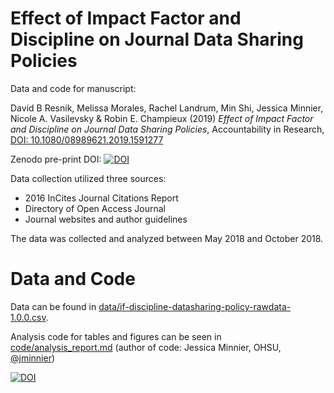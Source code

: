 # Effect of Impact Factor and Discipline on Journal Data Sharing Policies

Data and code for manuscript:

David B Resnik, Melissa Morales, Rachel Landrum, Min Shi, Jessica Minnier, Nicole A. Vasilevsky & Robin E. Champieux (2019) *Effect of Impact Factor and Discipline on Journal Data Sharing Policies*, Accountability in Research, [DOI: 10.1080/08989621.2019.1591277](https://doi.org/10.1080/08989621.2019.1591277)

Zenodo pre-print DOI: [![DOI](https://zenodo.org/badge/DOI/10.5281/zenodo.2592682.svg)](https://doi.org/10.5281/zenodo.2592682)

Data collection utilized three sources:

- 2016 InCites Journal Citations Report
- Directory of Open Access Journal
- Journal websites and author guidelines

The data was collected and analyzed between May 2018 and October 2018.

# Data and Code

Data can be found in [data/if-discipline-datasharing-policy-rawdata-1.0.0.csv](data/if-discipline-datasharing-policy-rawdata-1.0.0.csv).

Analysis code for tables and figures can be seen in [code/analysis_report.md](code/analysis_report.md) (author of code: Jessica Minnier, OHSU, [@jminnier](https://github.com/jminnier/))

[![DOI](https://zenodo.org/badge/72469119.svg)](https://zenodo.org/badge/latestdoi/72469119)
